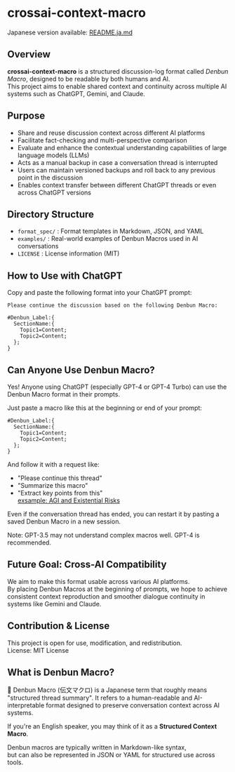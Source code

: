 # crossai-context-macro  

Japanese version available: [README.ja.md](./README.ja.md)


## Overview
**crossai-context-macro** is a structured discussion-log format called *Denbun Macro*, designed to be readable by both humans and AI.  
This project aims to enable shared context and continuity across multiple AI systems such as ChatGPT, Gemini, and Claude.

## Purpose
- Share and reuse discussion context across different AI platforms
- Facilitate fact-checking and multi-perspective comparison
- Evaluate and enhance the contextual understanding capabilities of large language models (LLMs)
- Acts as a manual backup in case a conversation thread is interrupted
- Users can maintain versioned backups and roll back to any previous point in the discussion
- Enables context transfer between different ChatGPT threads or even across ChatGPT versions

## Directory Structure
- `format_spec/` : Format templates in Markdown, JSON, and YAML
- `examples/` : Real-world examples of Denbun Macros used in AI conversations
- `LICENSE` : License information (MIT)

## How to Use with ChatGPT
Copy and paste the following format into your ChatGPT prompt:
~~~
Please continue the discussion based on the following Denbun Macro:

#Denbun_Label:{
  SectionName:{
    Topic1=Content;
    Topic2=Content;
  };
}
~~~

## Can Anyone Use Denbun Macro?

Yes! Anyone using ChatGPT (especially GPT-4 or GPT-4 Turbo) can use the Denbun Macro format in their prompts.

Just paste a macro like this at the beginning or end of your prompt:

~~~
#Denbun_Label:{
  SectionName:{
    Topic1=Content;
    Topic2=Content;
  };
}
~~~

And follow it with a request like:

- "Please continue this thread"
- "Summarize this macro"
- "Extract key points from this"  
 [exsample: AGI and Existential Risks](.examples/AGI_discussion.md)  

Even if the conversation thread has ended, you can restart it by pasting a saved Denbun Macro in a new session.

Note: GPT-3.5 may not understand complex macros well. GPT-4 is recommended.

## Future Goal: Cross-AI Compatibility
We aim to make this format usable across various AI platforms.  
By placing Denbun Macros at the beginning of prompts, we hope to achieve consistent context reproduction and smoother dialogue continuity in systems like Gemini and Claude.

## Contribution & License
This project is open for use, modification, and redistribution.  
License: MIT License  

## What is Denbun Macro?  
📝 Denbun Macro (伝文マクロ) is a Japanese term that roughly means "structured thread summary".
It refers to a human-readable and AI-interpretable format designed to preserve conversation context across AI systems.

If you're an English speaker, you may think of it as a **Structured Context Macro**.  

Denbun macros are typically written in Markdown-like syntax,  
but can also be represented in JSON or YAML for structured use across tools.





